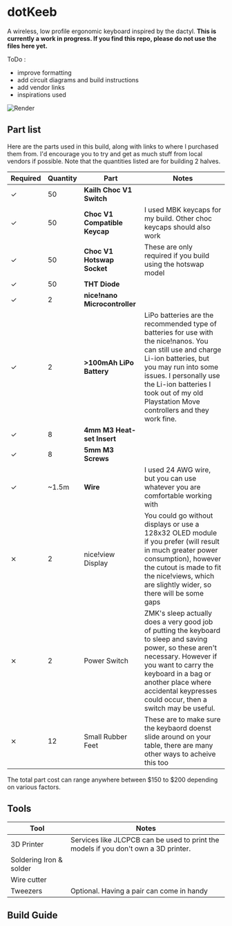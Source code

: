 # dotKeeb
A wireless, low profile ergonomic keyboard inspired by the dactyl.
**This is currently a work in progress. If you find this repo, please do not use the files here yet.**

ToDo : 
- improve formatting
- add circuit diagrams and build instructions
- add vendor links
- inspirations used

![Render](assets/render.png)

## Part list
Here are the parts used in this build, along with links to where I purchased them from. I'd encourage you to try and get as much stuff from local vendors if possible. Note that the quantities listed are for building 2 halves.

| Required | Quantity | Part                          | Notes                                                                            |
| -------- | -------- | ----------------------------- | -------------------------------------------------------------------------------- |
| ✓        | 50       | **Kailh Choc V1 Switch**      |                                                                                  |
| ✓        | 50       | **Choc V1 Compatible Keycap** | I used MBK keycaps for my build. Other choc keycaps should also work             |
| ✓        | 50       | **Choc V1 Hotswap Socket**    | These are only required if you build using the hotswap model                     |
| ✓        | 50       | **THT Diode**                 |                                                                                  |
| ✓        | 2        | **nice!nano Microcontroller** |                                                                                  |
| ✓        | 2        | **>100mAh LiPo Battery**      | LiPo batteries are the recommended type of batteries for use with the nice!nanos. You can still use and charge Li-ion batteries, but you may run into some issues. I personally use the Li-ion batteries I took out of my old Playstation Move controllers and they work fine.|
| ✓        | 8        | **4mm M3 Heat-set Insert**    |                                                                                  |
| ✓        | 8        | **5mm M3 Screws**             |                                                                                  |
| ✓        | ~1.5m    | **Wire**                      | I used 24 AWG wire, but you can use whatever you are comfortable working with    |
| ⨯        | 2        | nice!view Display             | You could go without displays or use a 128x32 OLED module if you prefer (will result in much greater power consumption), however the cutout is made to fit the nice!views, which are slightly wider, so there will be some gaps |
| ⨯        | 2        | Power Switch                  | ZMK's sleep actually does a very good job of putting the keyboard to sleep and saving power, so these aren't necessary. However if you want to carry the keyboard in a bag or another place where accidental keypresses could occur, then a switch may be useful. |
| ⨯        | 12       | Small Rubber Feet             | These are to make sure the keybaord doenst slide around on your table, there are many other ways to acheive this too |

The total part cost can range anywhere between $150 to $200 depending on various factors.   
## Tools

| Tool                         | Notes                                                                                |
| ---------------------------- | -----------------------------------------------------------------------------------  |
| 3D Printer                   | Services like JLCPCB can be used to print the models if you don't own a 3D printer.  |
| Soldering Iron & solder      |                                                                                      |
| Wire cutter                  |                                                                                      |
| Tweezers                     | Optional. Having a pair can come in handy                                            |    

## Build Guide


